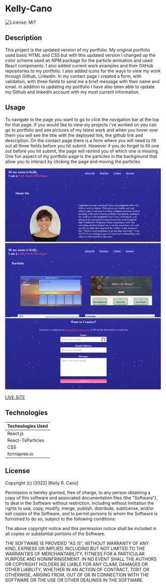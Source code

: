 # Kelly-Cano

![License: MIT](https://img.shields.io/badge/License-MIT-success.svg)

## Description

This project is the updated version of my portfolio. My original portfolio used basic HTML and CSS but with this updated version I changed up the color scheme used an NPM package for the particle animation and used React components. I also added current work examples and their GitHub repositories to my portfolio. I also added icons for the ways to view my work through Github, LinkedIn. In my contact page i created a form, with validation, with three fields to send me a brief message with their name and email. In addition to updating my portfolio I have also been able to update my Github and linkedIn account with my most current information.

## Usage

To navigate to the page you want to go to click the navigation bar at the top for that page. If you would like to view my projects i've worked on you can go to portfolio and see pictures of my latest work and when you hover over them you will see the title with the deployed link, the github link and description. On the contact page there is a form where you will need to fill out all three fields before you hit submit. However if you do forget to fill one out before you hit submit, the page will remind you of which one is missing. One fun aspect of my portfolio page is the partciles in the background that allow you to interact by clicking the page and moving the particles

![About Me Page](./Assets/about-me.png)
![Portfolio Page](./Assets/portfolio-page.png)
![Contact Page](./Assets/contact-page.png)

[LIVE SITE](https://krcano.github.io/Kelly-Cano/#aboutMe)

## Technologies

| Technologies Used |
| ----------------- |
| React.js          |
| React-TsParticles |
| CSS               |
|formspree.io|

## License

Copyright (c) [2022] [Kelly R. Cano]

Permission is hereby granted, free of charge, to any person obtaining a copy
of this software and associated documentation files (the "Software"), to deal
in the Software without restriction, including without limitation the rights
to use, copy, modify, merge, publish, distribute, sublicense, and/or sell
copies of the Software, and to permit persons to whom the Software is
furnished to do so, subject to the following conditions:

The above copyright notice and this permission notice shall be included in all
copies or substantial portions of the Software.

THE SOFTWARE IS PROVIDED "AS IS", WITHOUT WARRANTY OF ANY KIND, EXPRESS OR
IMPLIED, INCLUDING BUT NOT LIMITED TO THE WARRANTIES OF MERCHANTABILITY,
FITNESS FOR A PARTICULAR PURPOSE AND NONINFRINGEMENT. IN NO EVENT SHALL THE
AUTHORS OR COPYRIGHT HOLDERS BE LIABLE FOR ANY CLAIM, DAMAGES OR OTHER
LIABILITY, WHETHER IN AN ACTION OF CONTRACT, TORT OR OTHERWISE, ARISING FROM,
OUT OF OR IN CONNECTION WITH THE SOFTWARE OR THE USE OR OTHER DEALINGS IN THE
SOFTWARE.
